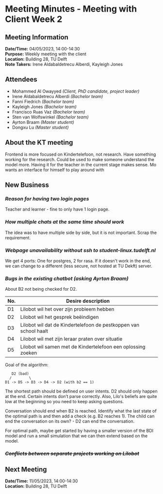 # Meeting Minutes - Meeting with Client Week 2
## Meeting Information
**Date/Time:** 04/05/2023, 14:00-14:30 <br>
**Purpose:** Weekly meeting with the client <br>
**Location:** Building 28, TU Delft <br>
**Note Takers:** Irene Aldabaldetrecu Alberdi, Kayleigh Jones <br>

## Attendees
- Mohammed Al Owayyed *(Client, PhD candidate, project leader)*
- Irene Aldabaldetrecu Alberdi *(Bachelor team)*
- Fanni Fiedrich *(Bachelor team)*
- Kayleigh Jones *(Bachelor team)*
- Francisco Ruas Vaz *(Bachelor team)*
- Sten van Wolfswinkel *(Bachelor team)*
- Ayrton Braam *(Master student)*
- Dongxu Lu *(Master student)*

## About the KT meeting
Frontend is more focused on Kindertelefoon, not research. Have something working for the research. Could be used to make someone understand the model more. Having it for the teacher in the current stage makes sense. Mo wants an interface for himself to play around with

## New Business

### *Reason for having two login pages*<br>
Teacher and learner - fine to only have 1 login page.

### *How multiple chats at the same time should work*<br>
The idea was to have multiple side by side, but it is not important. Scrap the requirement.

### *Webpage unavailability without ssh to student-linux.tudelft.nl*<br>
We get 4 ports: One for postgres, 2 for rasa. If it doesn't work in the end, we can change to a different (less secure, not hosted at TU Dekft) server.

### *Bugs in the existing chatbot (asking Ayrton Braam)*<br>
About B2 not being checked for D2.

No. | Desire description |
---- | ---- |
D1 | Lilobot wil het over zijn probleem hebben |
D2 | Lilobot wil het gesprek beëindigen |
D3 | Lilobot wil dat de Kindertelefoon de pestkoppen van school haalt |
D4 | Lilobot wil met zijn leraar praten over situatie |
D5 | Lilobot wil samen met de Kindertelefoon een oplossing zoeken |

Goal of the algorithm:
```
   D2 (bad)
  /        \
D1 -> D5 -> D3 -> D4 -> D2 (with b2 == 1)
```

The shortest path should be defined on user intents. D2 should only happen at the end. Certain intents don’t parse correctly. Also, Lilo's beliefs are quite low at the beginning so you need to keep asking questions. 

Conversation should end when B2 is reached. Identify what the last state of the optimal path is and then add a check (e.g. B2 reaches 1). The child can end the conversation on its own? - D2 can end the conversation.  

For optimal path, maybe get started by having a smaller version of the BDI model and run a small simulation that we can then extend based on the model.

### ~~*Conflicts between separate projects working on Lilobot*<br>~~

## Next Meeting
**Date/Time:** 11/05/2023, 14:00-14:30 <br>
**Location:** Building 28, TU Delft

